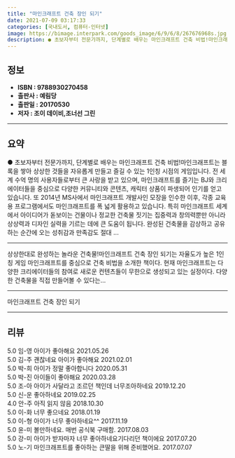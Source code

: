 ```yaml
---
title: "마인크래프트 건축 장인 되기"
date: 2021-07-09 03:17:33
categories: [국내도서, 컴퓨터-인터넷]
image: https://bimage.interpark.com/goods_image/6/9/6/8/267676968s.jpg
description: ● 초보자부터 전문가까지, 단계별로 배우는 마인크래프트 건축 비법!마인크래프트는 블록을 쌓아 상상한 것들을 자유롭게 만들고 즐길 수 있는 1인칭 시점의 게임입니다. 전 세계 수억 명의 사용자들로부터 큰 사랑을 받고 있으며, 마인크래프트를 즐기는 BJ와 크리에이터들을 중심으로 다양한 커
---
```


## **정보**

- **ISBN : 9788930270458**
- **출판사 : 예림당**
- **출판일 : 20170530**
- **저자 : 조이 데이비,조너선 그린**

------



## **요약**

●  초보자부터 전문가까지, 단계별로 배우는 마인크래프트 건축 비법!마인크래프트는 블록을 쌓아 상상한 것들을 자유롭게 만들고 즐길 수 있는 1인칭 시점의 게임입니다. 전 세계 수억 명의 사용자들로부터 큰 사랑을 받고 있으며, 마인크래프트를 즐기는 BJ와 크리에이터들을 중심으로 다양한 커뮤니티와 콘텐츠, 캐릭터 상품이 파생되어 인기를 얻고 있습니다. 또 2014년 MS사에서 마인크래프트 개발사인 모장을 인수한 이후, 각종 교육용 프로그램에서도 마인크래프트를 폭 넓게 활용하고 있습니다. 특히 마인크래프트 세계에서 아이디어가 돋보이는 건물이나 정교한 건축물 짓기는 집중력과 창의력뿐만 아니라 상상력과 디자인 실력을 기르는 데에 큰 도움이 됩니다. 완성된 건축물을 감상하고 공유하는 순간에 오는 성취감과 만족감도 절대 ...

------

상상한대로 완성하는 놀라운 건축물!마인크래프트 건축 장인 되기는 자율도가 높은 1인칭 게임 마인크래프트를 중심으로 건축 비법을 소개한 책이다. 현재 마인크래프트는 다양한 크리에이터들의 참여로 새로운 컨텐츠들이 무한으로 생성되고 있는 실정이다. 다양한 건축물을 직접 만들어볼 수 있다는... 

------


마인크래프트 건축 장인 되기 

------


## **리뷰** 

5.0 임-영 아이가 좋아해요 2021.05.26 <br/>5.0 김-주 괜찮네요 아이가 좋아해요 2021.02.01 <br/>5.0 박-희 아이가 정말 좋아합니다 2020.05.31 <br/>5.0 박-진 아이들이 좋아해요 2020.03.28 <br/>5.0 조-아 아이가 사달라고 조르던 책인데 너무조아하네요  2019.12.20 <br/>5.0 신-운 좋아하네요 2019.02.25 <br/>4.0 안-주 아직 읽지 않음 2018.10.30 <br/>5.0 이-화 너무 좋으네요  2018.01.19 <br/>5.0 이-형 아이가 너무 좋아하네요^^ 2017.11.19 <br/>5.0 윤-미 볼만하네요. 매번 공식북 구매함. 2017.08.03 <br/>5.0 강-미 아이가 받자마자 너무 좋아하네요기다리던 책이에요 2017.07.20 <br/>5.0 노-기 마인크래프트를 좋아하는 큰딸을 위해 준비했어요. 2017.07.07 <br/>